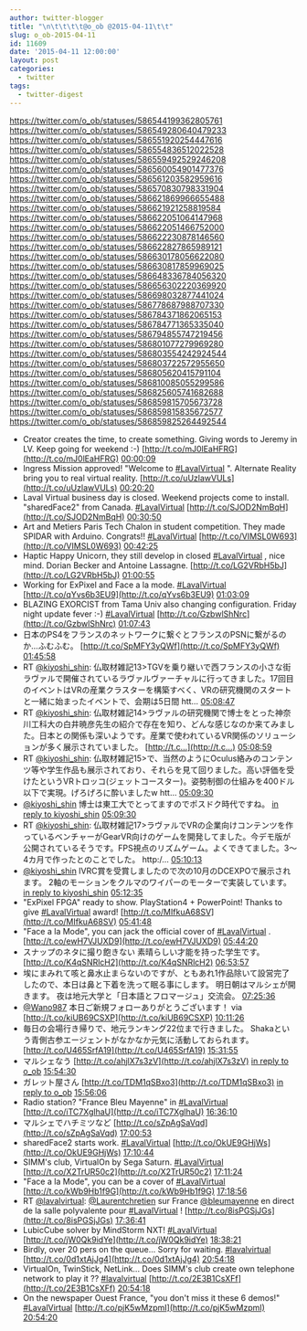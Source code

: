 ```yaml
---
author: twitter-blogger
title: "\n\t\t\t\t@o_ob @2015-04-11\t\t"
slug: o_ob-2015-04-11
id: 11609
date: '2015-04-11 12:00:00'
layout: post
categories:
  - twitter
tags:
  - twitter-digest
---
```


https://twitter.com/o_ob/statuses/586544199362805761 https://twitter.com/o_ob/statuses/586549280640479233 https://twitter.com/o_ob/statuses/586551920254447616 https://twitter.com/o_ob/statuses/586554836512022528 https://twitter.com/o_ob/statuses/586559492529246208 https://twitter.com/o_ob/statuses/586560054901477376 https://twitter.com/o_ob/statuses/586561203582959616 https://twitter.com/o_ob/statuses/586570830798331904 https://twitter.com/o_ob/statuses/586621869966655488 https://twitter.com/o_ob/statuses/586621921258819584 https://twitter.com/o_ob/statuses/586622051064147968 https://twitter.com/o_ob/statuses/586622051466752000 https://twitter.com/o_ob/statuses/586622230878146560 https://twitter.com/o_ob/statuses/586622827865989121 https://twitter.com/o_ob/statuses/586630178056622080 https://twitter.com/o_ob/statuses/586630817859969025 https://twitter.com/o_ob/statuses/586648336784056320 https://twitter.com/o_ob/statuses/586656302220369920 https://twitter.com/o_ob/statuses/586698032877441024 https://twitter.com/o_ob/statuses/586778687988707330 https://twitter.com/o_ob/statuses/586784371862065153 https://twitter.com/o_ob/statuses/586784771365335040 https://twitter.com/o_ob/statuses/586794855747219456 https://twitter.com/o_ob/statuses/586801077279969280 https://twitter.com/o_ob/statuses/586803554242924544 https://twitter.com/o_ob/statuses/586803722572955650 https://twitter.com/o_ob/statuses/586805620415791104 https://twitter.com/o_ob/statuses/586810085055299586 https://twitter.com/o_ob/statuses/586825605741682688 https://twitter.com/o_ob/statuses/586859815705673728 https://twitter.com/o_ob/statuses/586859815835672577 https://twitter.com/o_ob/statuses/586859825264492544  

*   Creator creates the time, to create something. Giving words to Jeremy in LV. Keep going for weekend :-) [http://t.co/mJ0lEaHFRG](http://t.co/mJ0lEaHFRG) [00:00:09](https://twitter.com/o_ob/statuses/586544199362805761)
*   Ingress Mission approved! "Welcome to [#LavalVirtual](https://twitter.com/search?q=%23LavalVirtual&src=hash) ". Alternate Reality bring you to real virtual reality. [http://t.co/uUzlawVULs](http://t.co/uUzlawVULs) [00:20:20](https://twitter.com/o_ob/statuses/586549280640479233)
*   Laval Virtual business day is closed. Weekend projects come to install. "sharedFace2" from Canada. [#LavalVirtual](https://twitter.com/search?q=%23LavalVirtual&src=hash) [http://t.co/SJOD2NmBqH](http://t.co/SJOD2NmBqH) [00:30:50](https://twitter.com/o_ob/statuses/586551920254447616)
*   Art and Metiers Paris Tech Chalon in student competition. They made SPIDAR with Arduino. Congrats!! [#LavalVirtual](https://twitter.com/search?q=%23LavalVirtual&src=hash) [http://t.co/VIMSL0W693](http://t.co/VIMSL0W693) [00:42:25](https://twitter.com/o_ob/statuses/586554836512022528)
*   Haptic Happy Unicorn, they still develop in closed [#LavalVirtual](https://twitter.com/search?q=%23LavalVirtual&src=hash) , nice mind. Dorian Becker and Antoine Lassagne. [http://t.co/LG2VRbH5bJ](http://t.co/LG2VRbH5bJ) [01:00:55](https://twitter.com/o_ob/statuses/586559492529246208)
*   Working for ExPixel and Face a la mode. [#LavalVirtual](https://twitter.com/search?q=%23LavalVirtual&src=hash) [http://t.co/qYvs6b3EU9](http://t.co/qYvs6b3EU9) [01:03:09](https://twitter.com/o_ob/statuses/586560054901477376)
*   BLAZING EXORCIST from Tama Univ also changing configuration. Friday night update fever :-) [#LavalVirtual](https://twitter.com/search?q=%23LavalVirtual&src=hash) [http://t.co/GzbwlShNrc](http://t.co/GzbwlShNrc) [01:07:43](https://twitter.com/o_ob/statuses/586561203582959616)
*   日本のPS4をフランスのネットワークに繋ぐとフランスのPSNに繋がるのか...ふむふむ。 [http://t.co/SpMFY3yQWf](http://t.co/SpMFY3yQWf) [01:45:58](https://twitter.com/o_ob/statuses/586570830798331904)
*   RT [@kiyoshi_shin](https://twitter.com/kiyoshi_shin): 仏取材雑記13>TGVを乗り継いで西フランスの小さな街ラヴァルで開催されているラヴァルヴァーチャルに行ってきました。17回目のイベントはVRの産業クラスターを構築すべく、VRの研究機関のスタートと一緒に始まったイベントで、会期は5日間 htt… [05:08:47](https://twitter.com/o_ob/statuses/586621869966655488)
*   RT [@kiyoshi_shin](https://twitter.com/kiyoshi_shin): 仏取材雑記14>ラヴァルの研究機関で博士をとった神奈川工科大の白井暁彦先生の紹介で存在を知り、どんな感じなのか来てみました。日本との関係も深いようです。産業で使われているVR関係のソリューションが多く展示されていました。 [http://t.c…](http://t.c…) [05:08:59](https://twitter.com/o_ob/statuses/586621921258819584)
*   RT [@kiyoshi_shin](https://twitter.com/kiyoshi_shin): 仏取材雑記15>で、当然のようにOculus絡みのコンテンツ等や学生作品も展示されており、それらを見て回りました。高い評価を受けたというVRトロッコ(ジェットコースター)。姿勢制御の仕組みを400ドル以下で実現。げろげろに酔いましたw htt… [05:09:30](https://twitter.com/o_ob/statuses/586622051064147968)
*   [@kiyoshi_shin](https://twitter.com/kiyoshi_shin) 博士は東工大でとってますのでポスドク時代ですね。 [in reply to kiyoshi_shin](https://twitter.com/kiyoshi_shin/statuses/586558058119221248) [05:09:30](https://twitter.com/o_ob/statuses/586622051466752000)
*   RT [@kiyoshi_shin](https://twitter.com/kiyoshi_shin): 仏取材雑記17>ラヴァルでVRの企業向けコンテンツを作っているベンチャーがGearVR向けのゲームを開発してました。今デモ版が公開されているそうです。FPS視点のリズムゲーム。よくできてました。3〜4カ月で作ったとのことでした。 http:/… [05:10:13](https://twitter.com/o_ob/statuses/586622230878146560)
*   [@kiyoshi_shin](https://twitter.com/kiyoshi_shin) IVRC賞を受賞しましたので次の10月のDCEXPOで展示されます。 2軸のモーションをクルマのワイパーのモーターで実装しています。 [in reply to kiyoshi_shin](https://twitter.com/kiyoshi_shin/statuses/586558804512366593) [05:12:35](https://twitter.com/o_ob/statuses/586622827865989121)
*   "ExPixel FPGA" ready to show. PlayStation4 + PowerPoint! Thanks to give [#LavalVirtual](https://twitter.com/search?q=%23LavalVirtual&src=hash) award! [http://t.co/MIfkuA68SV](http://t.co/MIfkuA68SV) [05:41:48](https://twitter.com/o_ob/statuses/586630178056622080)
*   "Face a la Mode", you can jack the official cover of [#LavalVirtual](https://twitter.com/search?q=%23LavalVirtual&src=hash) . [http://t.co/ewH7VJUXD9](http://t.co/ewH7VJUXD9) [05:44:20](https://twitter.com/o_ob/statuses/586630817859969025)
*   スナップのネタに撮り飽きない 素晴らしい才能を持った学生です。 [http://t.co/K4qSNRlcH2](http://t.co/K4qSNRlcH2) [06:53:57](https://twitter.com/o_ob/statuses/586648336784056320)
*   埃にまみれて咳と鼻水止まらないのですが、ともあれ1作品除いて設営完了したので、本日は鼻と下着を洗って眠る事にします。 明日朝はマルシェが開きます。 夜は地元大学と「日本語とフロマージュ」交流会。 [07:25:36](https://twitter.com/o_ob/statuses/586656302220369920)
*   [@Wano987](https://twitter.com/Wano987) 本日ご新規フォローありがとうございます！ via [http://t.co/kiUB69CSXP](http://t.co/kiUB69CSXP) [10:11:26](https://twitter.com/o_ob/statuses/586698032877441024)
*   毎日の会場行き帰りで、地元ランキング22位まで行きました。 Shakaという青側古参エージェントがなかなか元気に活動しておられます。 [http://t.co/U465SrfA19](http://t.co/U465SrfA19) [15:31:55](https://twitter.com/o_ob/statuses/586778687988707330)
*   マルシェなう [http://t.co/ahjlX7s3zV](http://t.co/ahjlX7s3zV) [in reply to o_ob](https://twitter.com/o_ob/statuses/586778687988707330) [15:54:30](https://twitter.com/o_ob/statuses/586784371862065153)
*   ガレット屋さん [http://t.co/TDM1qSBxo3](http://t.co/TDM1qSBxo3) [in reply to o_ob](https://twitter.com/o_ob/statuses/586778687988707330) [15:56:06](https://twitter.com/o_ob/statuses/586784771365335040)
*   Radio station? "France Bleu Mayenne" in [#LavalVirtual](https://twitter.com/search?q=%23LavalVirtual&src=hash) [http://t.co/iTC7XglhaU](http://t.co/iTC7XglhaU) [16:36:10](https://twitter.com/o_ob/statuses/586794855747219456)
*   マルシェでハチミツなど [http://t.co/sZpAgSaVqd](http://t.co/sZpAgSaVqd) [17:00:53](https://twitter.com/o_ob/statuses/586801077279969280)
*   sharedFace2 starts work. [#LavalVirtual](https://twitter.com/search?q=%23LavalVirtual&src=hash) [http://t.co/OkUE9GHjWs](http://t.co/OkUE9GHjWs) [17:10:44](https://twitter.com/o_ob/statuses/586803554242924544)
*   SIMM's club, VirtualOn by Sega Saturn. [#LavalVirtual](https://twitter.com/search?q=%23LavalVirtual&src=hash) [http://t.co/X2TrUR50c2](http://t.co/X2TrUR50c2) [17:11:24](https://twitter.com/o_ob/statuses/586803722572955650)
*   "Face a la Mode", you can be a cover of [#LavalVirtual](https://twitter.com/search?q=%23LavalVirtual&src=hash) [http://t.co/kWb9Hb1f9G](http://t.co/kWb9Hb1f9G) [17:18:56](https://twitter.com/o_ob/statuses/586805620415791104)
*   RT [@lavalvirtual](https://twitter.com/lavalvirtual): [@Laurentchretien](https://twitter.com/Laurentchretien) sur France [@bleumayenne](https://twitter.com/bleumayenne) en direct de la salle polyvalente pour [#LavalVirtual](https://twitter.com/search?q=%23LavalVirtual&src=hash) ! [http://t.co/8isPGSjJGs](http://t.co/8isPGSjJGs) [17:36:41](https://twitter.com/o_ob/statuses/586810085055299586)
*   LubicCube solver by MindStorm NXT! [#LavalVirtual](https://twitter.com/search?q=%23LavalVirtual&src=hash) [http://t.co/jW0Qk9idYe](http://t.co/jW0Qk9idYe) [18:38:21](https://twitter.com/o_ob/statuses/586825605741682688)
*   Birdly, over 20 pers on the queue... Sorry for waiting. [#lavalvirtual](https://twitter.com/search?q=%23lavalvirtual&src=hash) [http://t.co/0d1xtAjJg4](http://t.co/0d1xtAjJg4) [20:54:18](https://twitter.com/o_ob/statuses/586859815705673728)
*   VirtualOn, TwinStick, NetLink... Does SIMM's club create own telephone network to play it ?? [#lavalvirtual](https://twitter.com/search?q=%23lavalvirtual&src=hash) [http://t.co/2E3B1CsXFf](http://t.co/2E3B1CsXFf) [20:54:18](https://twitter.com/o_ob/statuses/586859815835672577)
*   On the newspaper Ouest France, "you don't miss it these 6 demos!" [#LavalVirtual](https://twitter.com/search?q=%23LavalVirtual&src=hash) [http://t.co/pjK5wMzpmI](http://t.co/pjK5wMzpmI) [20:54:20](https://twitter.com/o_ob/statuses/586859825264492544)
